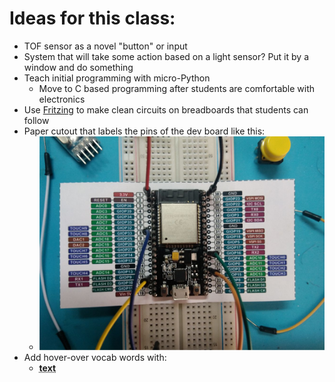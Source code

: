 # Ideas for this class:

- TOF sensor as a novel "button" or input
- System that will take some action based on a light sensor?  Put it by a window and do something
- Teach initial programming with micro-Python
  - Move to C based programming after students are comfortable with electronics
- Use [Fritzing](https://fritzing.org/learning/tutorials/building-circuit) to make clean circuits on breadboards that students can follow
- Paper cutout that labels the pins of the dev board like this:
  - ![dev_board_cutout](dev_board_overlay.png)
- Add hover-over vocab words with:
  - **<abbr title="hover-text">text</abbr>**